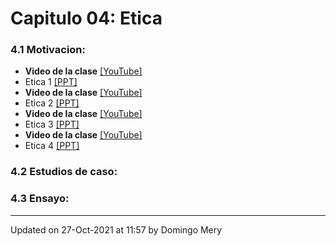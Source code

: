 
# Capitulo 04: Etica
### 4.1 Motivacion:
* **Video de la clase** [[YouTube]](https://youtu.be/por-grabar)
* Etica 1 [[PPT]](https://github.com/domingomery/vision/blob/master/clases/Cap04_Etica/presentations/CV04_Pending.pptx)
* **Video de la clase** [[YouTube]](https://youtu.be/por-grabar)
* Etica 2 [[PPT]](https://github.com/domingomery/vision/blob/master/clases/Cap04_Etica/presentations/CV04_Pending.pptx)
* **Video de la clase** [[YouTube]](https://youtu.be/por-grabar)
* Etica 3 [[PPT]](https://github.com/domingomery/vision/blob/master/clases/Cap04_Etica/presentations/CV04_Pending.pptx)
* **Video de la clase** [[YouTube]](https://youtu.be/por-grabar)
* Etica 4 [[PPT]](https://github.com/domingomery/vision/blob/master/clases/Cap04_Etica/presentations/CV04_Pending.pptx)
### 4.2 Estudios de caso:
### 4.3 Ensayo:
---


Updated on 27-Oct-2021 at 11:57 by Domingo Mery
